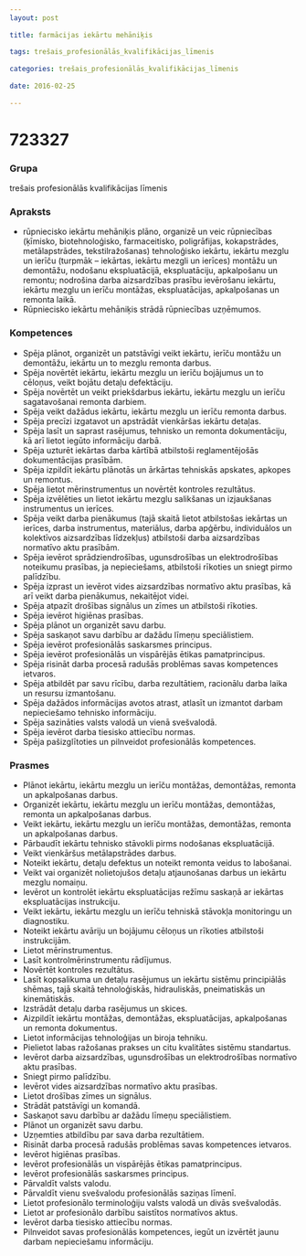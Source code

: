 ```yaml
---
layout: post
    
title: farmācijas iekārtu mehāniķis
    
tags: trešais_profesionālās_kvalifikācijas_līmenis
    
categories: trešais_profesionālās_kvalifikācijas_līmenis
    
date: 2016-02-25
    
---
```

# 723327

### Grupa
trešais profesionālās kvalifikācijas līmenis

### Apraksts

* rūpniecisko iekārtu mehāniķis plāno, organizē un veic rūpniecības (ķīmisko, biotehnoloģisko, farmaceitisko, poligrāfijas, kokapstrādes, metālapstrādes, tekstilražošanas) tehnoloģisko iekārtu, iekārtu mezglu un ierīču (turpmāk – iekārtas, iekārtu mezgli un ierīces) montāžu un demontāžu, nodošanu ekspluatācijā, ekspluatāciju, apkalpošanu un remontu; nodrošina darba aizsardzības prasību ievērošanu iekārtu, iekārtu mezglu un ierīču montāžas, ekspluatācijas, apkalpošanas un remonta laikā.
* Rūpniecisko iekārtu mehāniķis strādā rūpniecības uzņēmumos.

### Kompetences

* Spēja plānot, organizēt un patstāvīgi veikt iekārtu, ierīču montāžu un demontāžu, iekārtu un to mezglu remonta darbus.
* Spēja novērtēt iekārtu, iekārtu mezglu un ierīču bojājumus un to cēloņus, veikt bojātu detaļu defektāciju.
* Spēja novērtēt un veikt priekšdarbus iekārtu, iekārtu mezglu un ierīču sagatavošanai remonta darbiem.
* Spēja veikt dažādus iekārtu, iekārtu mezglu un ierīču remonta darbus.
* Spēja precīzi izgatavot un apstrādāt vienkāršas iekārtu detaļas.
* Spēja lasīt un saprast rasējumus, tehnisko un remonta dokumentāciju, kā arī lietot iegūto informāciju darbā.
* Spēja uzturēt iekārtas darba kārtībā atbilstoši reglamentējošās dokumentācijas prasībām.
* Spēja izpildīt iekārtu plānotās un ārkārtas tehniskās apskates, apkopes un remontus.
* Spēja lietot mērinstrumentus un novērtēt kontroles rezultātus.
* Spēja izvēlēties un lietot iekārtu mezglu salikšanas un izjaukšanas instrumentus un ierīces.
* Spēja veikt darba pienākumus (tajā skaitā lietot atbilstošas iekārtas un ierīces, darba instrumentus, materiālus, darba apģērbu, individuālos un kolektīvos aizsardzības līdzekļus) atbilstoši darba aizsardzības normatīvo aktu prasībām.
* Spēja ievērot sprādziendrošības, ugunsdrošības un elektrodrošības noteikumu prasības, ja nepieciešams, atbilstoši rīkoties un sniegt pirmo palīdzību.
* Spēja izprast un ievērot vides aizsardzības normatīvo aktu prasības, kā arī veikt darba pienākumus, nekaitējot videi.
* Spēja atpazīt drošības signālus un zīmes un atbilstoši rīkoties.
* Spēja ievērot higiēnas prasības.
* Spēja plānot un organizēt savu darbu.
* Spēja saskaņot savu darbību ar dažādu līmeņu speciālistiem.
* Spēja ievērot profesionālās saskarsmes principus.
* Spēja ievērot profesionālās un vispārējās ētikas pamatprincipus.
* Spēja risināt darba procesā radušās problēmas savas kompetences ietvaros.
* Spēja atbildēt par savu rīcību, darba rezultātiem, racionālu darba laika un resursu izmantošanu.
* Spēja dažādos informācijas avotos atrast, atlasīt un izmantot darbam nepieciešamo tehnisko informāciju.
* Spēja sazināties valsts valodā un vienā svešvalodā.
* Spēja ievērot darba tiesisko attiecību normas.
* Spēja pašizglītoties un pilnveidot profesionālās kompetences.

### Prasmes 
* Plānot iekārtu, iekārtu mezglu un ierīču montāžas, demontāžas, remonta un apkalpošanas darbus.
* Organizēt iekārtu, iekārtu mezglu un ierīču montāžas, demontāžas, remonta un apkalpošanas darbus.
* Veikt iekārtu, iekārtu mezglu un ierīču montāžas, demontāžas, remonta un apkalpošanas darbus.
* Pārbaudīt iekārtu tehnisko stāvokli pirms nodošanas ekspluatācijā.
* Veikt vienkāršus metālapstrādes darbus.
* Noteikt iekārtu, detaļu defektus un noteikt remonta veidus to labošanai.
* Veikt vai organizēt nolietojušos detaļu atjaunošanas darbus un iekārtu mezglu nomaiņu.
* Ievērot un kontrolēt iekārtu ekspluatācijas režīmu saskaņā ar iekārtas ekspluatācijas instrukciju.
* Veikt iekārtu, iekārtu mezglu un ierīču tehniskā stāvokļa monitoringu un diagnostiku.
* Noteikt iekārtu avāriju un bojājumu cēloņus un rīkoties atbilstoši instrukcijām.
* Lietot mērinstrumentus.
* Lasīt kontrolmērinstrumentu rādījumus.
* Novērtēt kontroles rezultātus.
* Lasīt kopsalikuma un detaļu rasējumus un iekārtu sistēmu principiālās shēmas, tajā skaitā tehnoloģiskās, hidrauliskās, pneimatiskās un kinemātiskās.
* Izstrādāt detaļu darba rasējumus un skices.
* Aizpildīt iekārtu montāžas, demontāžas, ekspluatācijas, apkalpošanas un remonta dokumentus.
* Lietot informācijas tehnoloģijas un biroja tehniku.
* Pielietot labas ražošanas prakses un citu kvalitātes sistēmu standartus.
* Ievērot darba aizsardzības, ugunsdrošības un elektrodrošības normatīvo aktu prasības.
* Sniegt pirmo palīdzību.
* Ievērot vides aizsardzības normatīvo aktu prasības.
* Lietot drošības zīmes un signālus.
* Strādāt patstāvīgi un komandā.
* Saskaņot savu darbību ar dažādu līmeņu speciālistiem.
* Plānot un organizēt savu darbu.
* Uzņemties atbildību par sava darba rezultātiem.
* Risināt darba procesā radušās problēmas savas kompetences ietvaros.
* Ievērot higiēnas prasības.
* Ievērot profesionālās un vispārējās ētikas pamatprincipus.
* Ievērot profesionālās saskarsmes principus.
* Pārvaldīt valsts valodu.
* Pārvaldīt vienu svešvalodu profesionālās saziņas līmenī.
* Lietot profesionālo terminoloģiju valsts valodā un divās svešvalodās.
* Lietot ar profesionālo darbību saistītos normatīvos aktus.
* Ievērot darba tiesisko attiecību normas.
* Pilnveidot savas profesionālās kompetences, iegūt un izvērtēt jaunu darbam nepieciešamu informāciju.